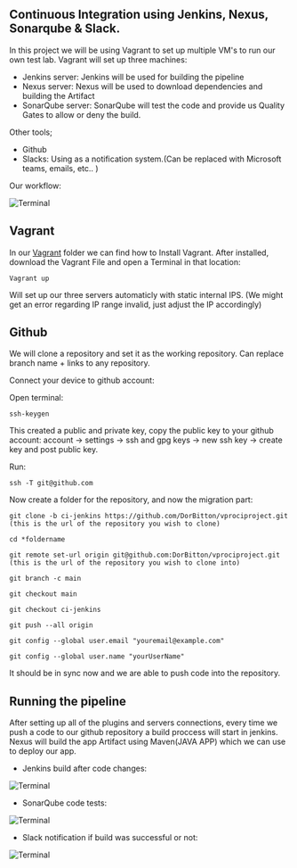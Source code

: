 ## Continuous Integration using Jenkins, Nexus, Sonarqube &amp; Slack.

In this project we will be using Vagrant to set up multiple VM's to run our own test lab.
Vagrant will set up three machines:
- Jenkins server: Jenkins will be used for building the pipeline
- Nexus server: Nexus will be used to download dependencies and building the Artifact
- SonarQube server: SonarQube will test the code and provide us Quality Gates to allow or deny the build.

Other tools;
- Github
- Slacks: Using as a notification system.(Can be replaced with Microsoft teams, emails, etc.. )

Our workflow:

 <img src="https://i.ibb.co/xmM4vzG/Screenshot-from-2023-01-29-05-46-09.png" alt="Terminal">
 


## Vagrant

In our <a href="https://github.com/DorBitton/CI-jenkins-nexus-sonarq/tree/main/Vagrant%20Files">Vagrant</a>
 folder we can find how to Install Vagrant. After installed, download the Vagrant File and open a Terminal in that location:
```
Vagrant up
```
Will set up our three servers automaticly with static internal IPS. (We might get an error regarding IP range invalid, just adjust the IP accordingly)


## Github

We will clone a repository and set it as the working repository. Can replace branch name + links to any repository.

Connect your device to github account:

Open terminal:
```
ssh-keygen

```
This created a public and private key, copy the public key to your github account: account -> settings -> ssh and gpg keys -> new ssh key -> create key and post public key. 

Run:
``` 
ssh -T git@github.com
```
Now create a folder for the repository, and now the migration part:

```
git clone -b ci-jenkins https://github.com/DorBitton/vprociproject.git (this is the url of the repository you wish to clone)

cd *foldername

git remote set-url origin git@github.com:DorBitton/vprociproject.git (this is the url of the repository you wish to clone into)

git branch -c main

git checkout main

git checkout ci-jenkins

git push --all origin

git config --global user.email "youremail@example.com"

git config --global user.name "yourUserName"
```
It should be in sync now and we are able to push code into the repository. 



## Running the pipeline

After setting up all of the plugins and servers connections, every time we push a code to our github repository a build proccess will start in jenkins.
Nexus will build the app Artifact using Maven(JAVA APP) which we can use to deploy our app.

- Jenkins build after code changes:
 <img src="https://i.ibb.co/MMkPJT9/Screenshot-from-2023-01-31-03-06-17.png" alt="Terminal">

- SonarQube code tests:
 <img src="https://i.ibb.co/PZHHDKK/Screenshot-from-2023-01-31-03-06-27.png" alt="Terminal">

- Slack notification if build was successful or not:
 <img src="https://i.ibb.co/YBfsjKM/Screenshot-from-2023-01-31-03-07-49.png" alt="Terminal">

